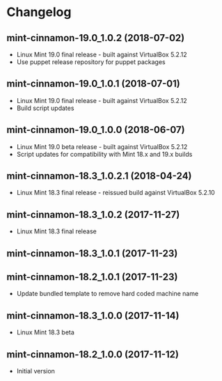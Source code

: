 # Changelog

## mint-cinnamon-19.0_1.0.2 (2018-07-02)

* Linux Mint 19.0 final release - built against VirtualBox 5.2.12
* Use puppet release repository for puppet packages

## mint-cinnamon-19.0_1.0.1 (2018-07-01)

* Linux Mint 19.0 final release - built against VirtualBox 5.2.12
* Build script updates

## mint-cinnamon-19.0_1.0.0 (2018-06-07)

* Linux Mint 19.0 beta release - built against VirtualBox 5.2.12
* Script updates for compatibility with Mint 18.x and 19.x builds

## mint-cinnamon-18.3_1.0.2.1 (2018-04-24)

* Linux Mint 18.3 final release - reissued build against VirtualBox 5.2.10

## mint-cinnamon-18.3_1.0.2 (2017-11-27)

* Linux Mint 18.3 final release

## mint-cinnamon-18.3_1.0.1 (2017-11-23)
## mint-cinnamon-18.2_1.0.1 (2017-11-23)

* Update bundled template to remove hard coded machine name

## mint-cinnamon-18.3_1.0.0 (2017-11-14)

* Linux Mint 18.3 beta

## mint-cinnamon-18.2_1.0.0 (2017-11-12)

* Initial version
